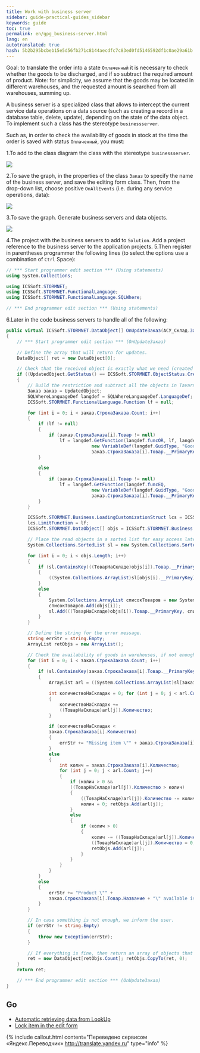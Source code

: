 ```yaml
--- 
title: Work with business server 
sidebar: guide-practical-guides_sidebar 
keywords: guide 
toc: true 
permalink: en/gpg_business-server.html 
lang: en 
autotranslated: true 
hash: 5b2b295bcbeb15e5d56fb271c8144aecdfc7c83ed0fd5146592df1c0ae29a61b 
--- 
```


Goal: to translate the order into a state `Оплаченный` it is necessary to check whether the goods to be discharged, and if so subtract the required amount of product. 
Note: for simplicity, we assume that the goods may be located in different warehouses, and the requested amount is searched from all warehouses, summing up. 

A business server is a specialized class that allows to intercept the current service data operations on a data source (such as creating a record in a database table, delete, update), depending on the state of the data object. To implement such a class has the stereotype `businessserver`. 

Such as, in order to check the availability of goods in stock at the time the order is saved with status `Оплаченный`, you must: 

1.To add to the class diagram the class with the stereotype `businessserver`. 

![](/images/pages/guides/flexberry-aspnet/add-bsclass.png) 

2.To save the graph, in the properties of the class `Заказ` to specify the name of the business server, and save the editing form class. Then, from the drop-down list, choose positive `OnAllEvents` (i.e. during any service operations, data): 

![](/images/pages/guides/flexberry-aspnet/set-bsclass-in-zakaz.png) 

3.To save the graph. Generate business servers and data objects. 

![](/images/pages/guides/flexberry-aspnet/gen-bs-and-objects.png) 

4.The project with the business servers to add to `Solution`. Add a project reference to the business server to the application projects. 
5.Then register in parentheses programmer the following lines (to select the options use a combination of `Ctrl` Space): 

```csharp
// *** Start programmer edit section *** (Using statements) 
using System.Collections;

using ICSSoft.STORMNET;
using ICSSoft.STORMNET.FunctionalLanguage;
using ICSSoft.STORMNET.FunctionalLanguage.SQLWhere;

// *** End programmer edit section *** (Using statements) 
``` 

6.Later in the code business servers to handle all of the following: 

```csharp
public virtual ICSSoft.STORMNET.DataObject[] OnUpdateЗаказ(АСУ_Склад.Заказ UpdatedObject)
{
	// *** Start programmer edit section *** (OnUpdateЗаказ) 

	// Define the array that will return for updates. 
	DataObject[] ret = new DataObject[0];

	// Check that the received object is exactly what we need (created or modified and the status is set to Paid). 
	if ((UpdatedObject.GetStatus() == ICSSoft.STORMNET.ObjectStatus.Created || UpdatedObject.GetStatus() == ICSSoft.STORMNET.ObjectStatus.Altered) && Array.IndexOf(UpdatedObject.GetAlteredPropertyNames(), Status) >= 0 && UpdatedObject.Статус == СостояниеЗаказа.Оплаченный)			
	{   
		// Build the restriction and subtract all the objects in Tavarnelle that suit us. 
		Заказ заказ = UpdatedObject;
		SQLWhereLanguageDef langdef = SQLWhereLanguageDef.LanguageDef;
		ICSSoft.STORMNET.FunctionalLanguage.Function lf = null; 

		for (int i = 0; i < заказ.СтрокаЗаказа.Count; i++)
		{
			if (lf != null)
			{
				if (заказ.СтрокаЗаказа[i].Товар != null)
					lf = langdef.GetFunction(langdef.funcOR, lf, langdef.GetFunction(langdef.funcEQ, 
								new VariableDef(langdef.GuidType, "Goods"),
								заказ.СтрокаЗаказа[i].Товар.__PrimaryKey));
			}

			else
			{
				if (заказ.СтрокаЗаказа[i].Товар != null)
					lf = langdef.GetFunction(langdef.funcEQ,
								new VariableDef(langdef.GuidType, "Goods"),
								заказ.СтрокаЗаказа[i].Товар.__PrimaryKey);
			}
		}

		ICSSoft.STORMNET.Business.LoadingCustomizationStruct lcs = ICSSoft.STORMNET.Business.LoadingCustomizationStruct.GetSimpleStruct(typeof(ТоварНаСкладе),"Tavernacle");
		lcs.LimitFunction = lf;
		ICSSoft.STORMNET.DataObject[] objs = ICSSoft.STORMNET.Business.DataServiceProvider.DataService.LoadObjects(lcs);

		// Place the read objects in a sorted list for easy access later on. 
		System.Collections.SortedList sl = new System.Collections.SortedList();

		for (int i = 0; i < objs.Length; i++)
		{
			if (sl.ContainsKey(((ТоварНаСкладе)objs[i]).Товар.__PrimaryKey))
			{
				((System.Collections.ArrayList)sl[objs[i].__PrimaryKey]).Add(objs[i]);
			}
			else
			{
				System.Collections.ArrayList списокТоваров = new System.Collections.ArrayList();
				списокТоваров.Add(objs[i]);
				sl.Add(((ТоварНаСкладе)objs[i]).Товар.__PrimaryKey, списокТоваров);
			}
		}

		// Define the string for the error message. 
		string errStr = string.Empty;
		ArrayList retObjs = new ArrayList();

		// Check the availability of goods in warehouses, if not enough, then give error message if missing, then subtract the number. 
		for (int i = 0; i < заказ.СтрокаЗаказа.Count; i++)
		{
			if (sl.ContainsKey(заказ.СтрокаЗаказа[i].Товар.__PrimaryKey))
			{
				ArrayList arl = ((System.Collections.ArrayList)sl[заказ.СтрокаЗаказа[i].Товар.__PrimaryKey]);

				int количествоНаСкладах = 0; for (int j = 0; j < arl.Count; j++)
				{
					количествоНаСкладах +=
					((ТоварНаСкладе)arl[j]).Количество;
				}

				if (количествоНаСкладах <
				заказ.СтрокаЗаказа[i].Количество)
				{
					errStr += "Missing item \"" + заказ.СтрокаЗаказа[i].Товар.Название + "\" available: " + количествоНаСкладах + "requires " + заказ.СтрокаЗаказа[i].Количество + Environment.NewLine;
				}
				else
				{
					int колич = заказ.СтрокаЗаказа[i].Количество;
					for (int j = 0; j < arl.Count; j++)
					{
						if (колич > 0 &&
						((ТоварНаСкладе)arl[j]).Количество > колич)
						{
							((ТоварНаСкладе)arl[j]).Количество -= колич;
							колич = 0; retObjs.Add(arl[j]);
						}
						else
						{
							if (колич > 0)
							{
								колич -= ((ТоварНаСкладе)arl[j]).Количество;
								((ТоварНаСкладе)arl[j]).Количество = 0;
								retObjs.Add(arl[j]);
							}
						}
					}
				}
			}
			else
			{
				errStr += "Product \"" +
				заказ.СтрокаЗаказа[i].Товар.Название + "\" available is missing." + Environment.NewLine;
			}
		}

		// In case something is not enough, we inform the user. 
		if (errStr != string.Empty)
		{
			throw new Exception(errStr);
		}

		// If everything is fine, then return an array of objects that need to be updated. 
		ret = new DataObject[retObjs.Count]; retObjs.CopyTo(ret, 0);
	}
	return ret;

	// *** End programmer edit section *** (OnUpdateЗаказ) 
}
``` 

## Go 

* <i class="fa fa-arrow-left" aria-hidden="true"></i> [Automatic retrieving data from LookUp](gpg_auto-get-data-from-lookup.html) 
* [Lock item in the edit form](gpg_set-ctrl-read-only.html) <i class="fa fa-arrow-right" aria-hidden="true"></i> 



{% include callout.html content="Переведено сервисом «Яндекс.Переводчик» <http://translate.yandex.ru>" type="info" %}